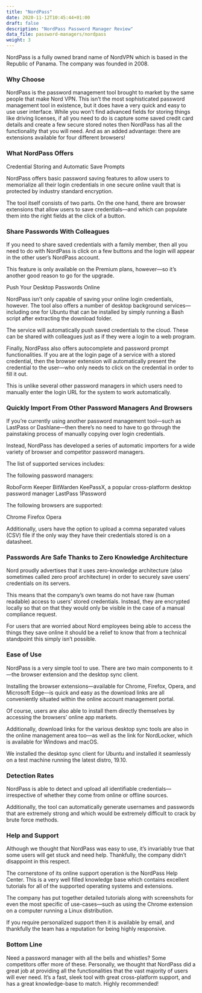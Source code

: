 ```yaml
---
title: "NordPass"
date: 2020-11-12T10:45:44+01:00
draft: false
description: "NordPass Password Manager Review"
data_file: password-managers/nordpass
weight: 3
---
```


NordPass is a fully owned brand name of NordVPN which is based in the Republic of Panama. The company was founded in 2008.

### Why Choose

NordPass is the password management tool brought to market by the same people that make Nord VPN. This isn’t the most sophisticated password management tool in existence, but it does have a very quick and easy to use user interface. While you won’t find advanced fields for storing things like driving licenses, if all you need to do is capture some saved credit card details and create a few secure stored notes then NordPass has all the functionality that you will need. And as an added advantage: there are extensions available for four different browsers!

### What NordPass Offers

Credential Storing and Automatic Save Prompts 

NordPass offers basic password saving features to allow users to memorialize all their login credentials in one secure online vault that is protected by industry standard encryption.

The tool itself consists of two parts. On the one hand, there are browser extensions that allow users to save credentials—and which can populate them into the right fields at the click of a button.


### Share Passwords With Colleagues

If you need to share saved credentials with a family member, then all you need to do with NordPass is click on a few buttons and the login will appear in the other user’s NordPass account.


This feature is only available on the Premium plans, however—so it’s another good reason to go for the upgrade.

Push Your Desktop Passwords Online

NordPass isn’t only capable of saving your online login credentials, however. The tool also offers a number of desktop background services—including one for Ubuntu that can be installed by simply running a Bash script after extracting the download folder. 


The service will automatically push saved credentials to the cloud. These can be shared with colleagues just as if they were a login to a web program. 

Finally, NordPass also offers autocomplete and password prompt functionalities. If you are at the login page of a service with a stored credential, then the browser extension will automatically present the credential to the user—who only needs to click on the credential in order to fill it out.


This is unlike several other password managers in which users need to manually enter the login URL for the system to work automatically.

### Quickly Import From Other Password Managers And Browsers

If you’re currently using another password management tool—such as LastPass or Dashlane—then there’s no need to have to go through the painstaking process of manually copying over login credentials.

Instead, NordPass has developed a series of automatic importers for a wide variety of browser and competitor password managers.

The list of supported services includes:

The following password managers:

RoboForm
Keeper
BitWarden
KeePassX, a popular cross-platform desktop password manager
LastPass
1Password

The following browsers are supported:

Chrome
Firefox
Opera

Additionally, users have the option to upload a comma separated values (CSV) file if the only way they have their credentials stored is on a datasheet.


### Passwords Are Safe Thanks to Zero Knowledge Architecture

Nord proudly advertises that it uses zero-knowledge architecture (also sometimes called zero proof architecture) in order to securely save users’ credentials on its servers.


This means that the company’s own teams do not have raw (human readable) access to users’ stored credentials. Instead, they are encrypted locally so that on that they would only be visible in the case of a manual compliance request. 

For users that are worried about Nord employees being able to access the things they save online it should be a relief to know that from a technical standpoint this simply isn’t possible.


### Ease of Use

NordPass is a very simple tool to use. There are two main components to it—the browser extension and the desktop sync client. 

Installing the browser extensions—available for Chrome, Firefox, Opera, and Microsoft Edge—is quick and easy as the download links are all conveniently situated within the online account management portal.


Of course, users are also able to install them directly themselves by accessing the browsers’ online app markets.

Additionally, download links for the various desktop sync tools are also in the online management area too—as well as the link for NordLocker, which is available for Windows and macOS.


We installed the desktop sync client for Ubuntu and installed it seamlessly on a test machine running the latest distro, 19.10. 

### Detection Rates

NordPass is able to detect and upload all identifiable credentials—irrespective of whether they come from online or offline sources. 

Additionally, the tool can automatically generate usernames and passwords that are extremely strong and which would be extremely difficult to crack by brute force methods.

### Help and Support

Although we thought that NordPass was easy to use, it’s invariably true that some users will get stuck and need help. Thankfully, the company didn’t disappoint in this respect.

The cornerstone of its online support operation is the NordPass Help Center. This is a very well filled knowledge base which contains excellent tutorials for all of the supported operating systems and extensions.


The company has put together detailed tutorials along with screenshots for even the most specific of use-cases—such as using the Chrome extension on a computer running a Linux distribution.


If you require personalized support then it is available by email, and thankfully the team has a reputation for being highly responsive.

### Bottom Line

Need a password manager with all the bells and whistles? Some competitors offer more of these. Personally, we thought that NordPass did a great job at providing all the functionalities that the vast majority of users will ever need. It’s a fast, sleek tool with great cross-platform support, and has a great knowledge-base to match. Highly recommended!